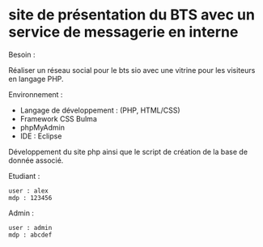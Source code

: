# site de présentation du BTS avec un service de messagerie en interne

Besoin :

Réaliser un réseau social pour le bts sio avec une vitrine pour les visiteurs en langage PHP. 


Environnement : 

- Langage de développement : (PHP, HTML/CSS) 
- Framework CSS Bulma 
- phpMyAdmin 
- IDE : Eclipse 


Développement du site php ainsi que le script de création de la base de donnée associé. 

Etudiant :

    user : alex
    mdp : 123456

Admin :

    user : admin
    mdp : abcdef
